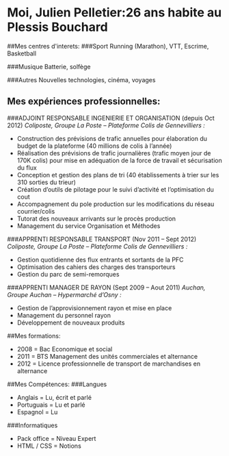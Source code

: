 # Moi, Julien Pelletier:26 ans habite au Plessis Bouchard
##Mes centres d'interets:
###Sport
Running (Marathon), VTT, Escrime, Basketball

###Musique
Batterie, solfège

###Autres
Nouvelles technologies, cinéma, voyages

## Mes expériences professionnelles:
###ADJOINT RESPONSABLE INGENIERIE ET ORGANISATION (depuis Oct 2012)
_Coliposte, Groupe La Poste – Plateforme Colis de Gennevilliers :_
- Construction des prévisions de trafic annuelles pour élaboration du budget de la plateforme (40 millions de colis à l’année)
- Réalisation des prévisions de trafic journalières (trafic moyen jour de 170K colis) pour mise en adéquation de la force de travail et sécurisation du flux
- Conception et gestion des plans de tri (40 établissements à trier sur les 310 sorties du trieur)
- Création d’outils de pilotage pour le suivi d’activité et l’optimisation du cout
- Accompagnement du pole production sur les modifications du réseau courrier/colis
- Tutorat des nouveaux arrivants sur le procès production
- Management du service Organisation et Méthodes

###APPRENTI RESPONSABLE TRANSPORT (Nov 2011 – Sept 2012)
_Coliposte, Groupe La Poste – Plateforme Colis de Gennevilliers :_
- Gestion quotidienne des flux entrants et sortants de la PFC
- Optimisation des cahiers des charges des transporteurs
- Gestion du parc de semi-remorques

###APPRENTI MANAGER DE RAYON (Sept 2009 – Aout 2011)
_Auchan, Groupe Auchan – Hypermarché d’Osny :_
- Gestion de l’approvisionnement rayon et mise en place
- Management du personnel rayon
- Développement de nouveaux produits

##Mes formations:
- 2008 = Bac Economique et social
- 2011 = BTS Management des unités commerciales et alternance
- 2012 = Licence professionnelle de transport de marchandises en alternance

##Mes Compétences:
###Langues
- Anglais = Lu, écrit et parlé
- Portuguais = Lu et parlé
- Espagnol = Lu

###Informatiques
- Pack office = Niveau Expert
- HTML / CSS = Notions

